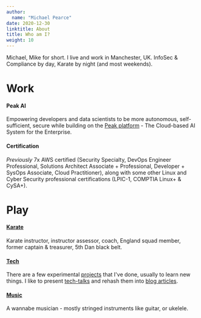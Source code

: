 ```yaml
---
author:
  name: "Michael Pearce"
date: 2020-12-30
linktitle: About
title: Who am I?
weight: 10
---
```


Michael, Mike for short. I live and work in Manchester, UK. InfoSec & Compliance by day, Karate by night (and most weekends).

# Work

#### Peak AI

Empowering developers and data scientists to be more autonomous, self-sufficient, secure while building on the [Peak platform](https://peak.ai/platform/) - The Cloud-based AI System for the Enterprise.

#### Certification

*Previously* 7x AWS certified (Security Specialty, DevOps Engineer Professional, Solutions Architect Associate + Professional,  Developer + SysOps Associate, Cloud Practitioner), along with some other Linux and Cyber Security professional certifications (LPIC-1, COMPTIA Linux+ & CySA+).

# Play

#### [Karate](/karate)
Karate instructor, instructor assessor, coach, England squad member, former captain & treasurer, 5th Dan black belt.

#### [Tech](/projects)
There are a few experimental [projects](/projects) that I've done, usually to learn new things. I like to present [tech-talks](https://www2.slideshare.net/MichaelPearce13) and rehash them into [blog articles](https://medium.com/@rootofpi).

#### [Music](https://youtu.be/pe_Wu5hyuLg)
A wannabe musician - mostly stringed instruments like guitar, or ukelele.
